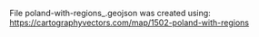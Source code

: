 File poland-with-regions_.geojson was created using: 
https://cartographyvectors.com/map/1502-poland-with-regions